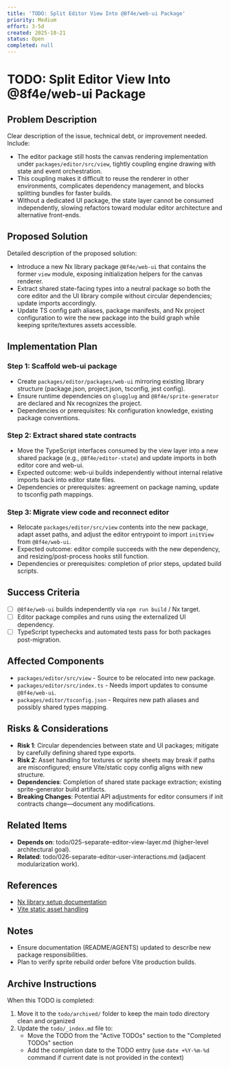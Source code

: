 ```yaml
---
title: 'TODO: Split Editor View Into @8f4e/web-ui Package'
priority: Medium
effort: 3-5d
created: 2025-10-21
status: Open
completed: null
---
```


# TODO: Split Editor View Into @8f4e/web-ui Package

## Problem Description

Clear description of the issue, technical debt, or improvement needed. Include:
- The editor package still hosts the canvas rendering implementation under `packages/editor/src/view`, tightly coupling engine drawing with state and event orchestration.
- This coupling makes it difficult to reuse the renderer in other environments, complicates dependency management, and blocks splitting bundles for faster builds.
- Without a dedicated UI package, the state layer cannot be consumed independently, slowing refactors toward modular editor architecture and alternative front-ends.

## Proposed Solution

Detailed description of the proposed solution:
- Introduce a new Nx library package `@8f4e/web-ui` that contains the former `view` module, exposing initialization helpers for the canvas renderer.
- Extract shared state-facing types into a neutral package so both the core editor and the UI library compile without circular dependencies; update imports accordingly.
- Update TS config path aliases, package manifests, and Nx project configuration to wire the new package into the build graph while keeping sprite/textures assets accessible.

## Implementation Plan

### Step 1: Scaffold web-ui package
- Create `packages/editor/packages/web-ui` mirroring existing library structure (package.json, project.json, tsconfig, jest config).
- Ensure runtime dependencies on `glugglug` and `@8f4e/sprite-generator` are declared and Nx recognizes the project.
- Dependencies or prerequisites: Nx configuration knowledge, existing package conventions.

### Step 2: Extract shared state contracts
- Move the TypeScript interfaces consumed by the view layer into a new shared package (e.g., `@8f4e/editor-state`) and update imports in both editor core and web-ui.
- Expected outcome: web-ui builds independently without internal relative imports back into editor state files.
- Dependencies or prerequisites: agreement on package naming, update to tsconfig path mappings.

### Step 3: Migrate view code and reconnect editor
- Relocate `packages/editor/src/view` contents into the new package, adapt asset paths, and adjust the editor entrypoint to import `initView` from `@8f4e/web-ui`.
- Expected outcome: editor compile succeeds with the new dependency, and resizing/post-process hooks still function.
- Dependencies or prerequisites: completion of prior steps, updated build scripts.

## Success Criteria

- [ ] `@8f4e/web-ui` builds independently via `npm run build` / Nx target.
- [ ] Editor package compiles and runs using the externalized UI dependency.
- [ ] TypeScript typechecks and automated tests pass for both packages post-migration.

## Affected Components

- `packages/editor/src/view` - Source to be relocated into new package.
- `packages/editor/src/index.ts` - Needs import updates to consume `@8f4e/web-ui`.
- `packages/editor/tsconfig.json` - Requires new path aliases and possibly shared types mapping.

## Risks & Considerations

- **Risk 1**: Circular dependencies between state and UI packages; mitigate by carefully defining shared type exports.
- **Risk 2**: Asset handling for textures or sprite sheets may break if paths are misconfigured; ensure Vite/static copy config aligns with new structure.
- **Dependencies**: Completion of shared state package extraction; existing sprite-generator build artifacts.
- **Breaking Changes**: Potential API adjustments for editor consumers if init contracts change—document any modifications.

## Related Items

- **Depends on**: todo/025-separate-editor-view-layer.md (higher-level architectural goal).
- **Related**: todo/026-separate-editor-user-interactions.md (adjacent modularization work).

## References

- [Nx library setup documentation](https://nx.dev/recipes/adopting-nx/adding-to-monorepo)
- [Vite static asset handling](https://vitejs.dev/guide/assets.html)

## Notes

- Ensure documentation (README/AGENTS) updated to describe new package responsibilities.
- Plan to verify sprite rebuild order before Vite production builds.

## Archive Instructions

When this TODO is completed:
1. Move it to the `todo/archived/` folder to keep the main todo directory clean and organized
2. Update the `todo/_index.md` file to:
   - Move the TODO from the "Active TODOs" section to the "Completed TODOs" section
   - Add the completion date to the TODO entry (use `date +%Y-%m-%d` command if current date is not provided in the context) 
